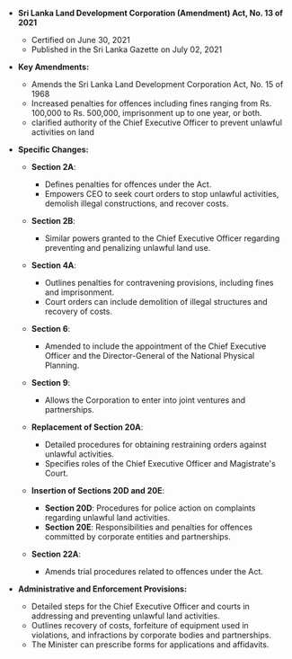- **Sri Lanka Land Development Corporation (Amendment) Act, No. 13 of 2021**
   - Certified on June 30, 2021
   - Published in the Sri Lanka Gazette on July 02, 2021

- **Key Amendments:**
  - Amends the Sri Lanka Land Development Corporation Act, No. 15 of 1968
  - Increased penalties for offences including fines ranging from Rs. 100,000 to Rs. 500,000, imprisonment up to one year, or both.
  - clarified authority of the Chief Executive Officer to prevent unlawful activities on land

- **Specific Changes:**
  - **Section 2A**:
    - Defines penalties for offences under the Act.
    - Empowers CEO to seek court orders to stop unlawful activities, demolish illegal constructions, and recover costs.

  - **Section 2B**:
    - Similar powers granted to the Chief Executive Officer regarding preventing and penalizing unlawful land use.

  - **Section 4A**:
    - Outlines penalties for contravening provisions, including fines and imprisonment.
    - Court orders can include demolition of illegal structures and recovery of costs.

  - **Section 6**:
    - Amended to include the appointment of the Chief Executive Officer and the Director-General of the National Physical Planning.

  - **Section 9**:
    - Allows the Corporation to enter into joint ventures and partnerships.

  - **Replacement of Section 20A**:
    - Detailed procedures for obtaining restraining orders against unlawful activities.
    - Specifies roles of the Chief Executive Officer and Magistrate's Court.

  - **Insertion of Sections 20D and 20E**:
    - **Section 20D**: Procedures for police action on complaints regarding unlawful land activities.
    - **Section 20E**: Responsibilities and penalties for offences committed by corporate entities and partnerships.

  - **Section 22A**:
    - Amends trial procedures related to offences under the Act.

- **Administrative and Enforcement Provisions:**
  - Detailed steps for the Chief Executive Officer and courts in addressing and preventing unlawful land activities.
  - Outlines recovery of costs, forfeiture of equipment used in violations, and infractions by corporate bodies and partnerships.
  - The Minister can prescribe forms for applications and affidavits.